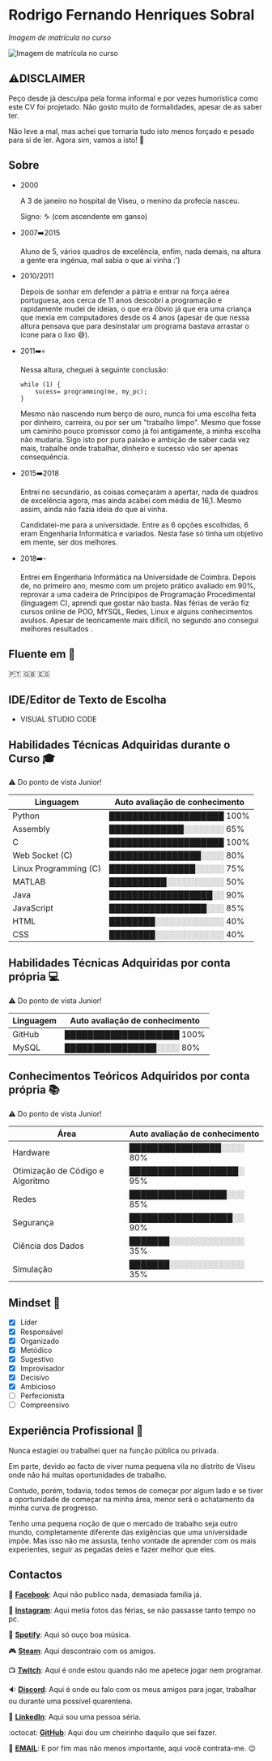 # Rodrigo Fernando Henriques Sobral
*Imagem de matrícula no curso*

![Imagem de matrícula no curso](https://lh3.googleusercontent.com/unQzKFa8D1nVmswkjAQkokZ2xmNn8EmDOiTgZiVlUIX-ttRk5cvrqtsflFbhWxC6pFW3aLE4NldlUwvMHNkr-r75sEO4Q7BBNLuFVaAh6efLhQGqk1S39WjBRPnM2XDsE9lnNJW_qP2zbYQJgTgy9OxMVTmTud_EWaKB19ZJwX2nWM7PO5QQxO1OGTb4-uvYmgA3cO_b5zgJ_6OgsT3yXGpOwMp7cEj7xO7hWf7r42_3Un17tivtmPrtetEaDJa8_lKOqN2TQnEe2jj6G1OR2uE3ZaPRnpEVAPfkOLhnxjL7QbeLH48mj-cuX4hlRbwZeO1d9gwj5eyUMsP3G5q5rnOyGv8P8o5PyLHeBcTVcRwgcxYzkdABnhrex4m_mqln7na9l8unUrbNUe7xV_s09m94TliKmTvEaakmrAcksVu84rgmLIuM1XXKj_-k8aATUKbZnIBoivly-_NRfgNY06KkfFXhGvBm9KIkCwcmBY5MhX7rz5pLgHVHNPN4Nkcth0piJC-qxBoVRMHSAtDBiowlO2i1QItEq4O8SPsy42g6jMfhLlonVgAqt7T2ySm0Y6UNXfm53gjUzNuJxaXk2BR4fWgDktvoSV_YESSwyojR40qj0MUC9-8al3SjFydRveqT1Sin-JTUQjsWJ1qU4HUcHw9eTmoPFcfhNnG-hBTuk7oGDX5rubJp6YsQ=s128-no?authuser=0)

## :warning:__DISCLAIMER__ 

Peço desde já desculpa pela forma informal e por vezes humorística como este CV foi projetado. Não gosto muito de formalidades, apesar de as saber ter.

Não leve a mal, mas achei que tornaria tudo isto menos forçado e pesado para si de ler. Agora sim, vamos a isto! :muscle:


## Sobre

*	2000

	A 3 de janeiro no hospital de Viseu, o menino da profecia nasceu.

	Signo: :capricorn: (com ascendente em ganso)

* 2007:arrow_right:2015

	Aluno de 5, vários quadros de excelência, enfim, nada demais, na altura a gente era ingénua, mal sabia o que aí vinha :')

* 2010/2011

	Depois de sonhar em defender a pátria e entrar na força aérea portuguesa, aos cerca de 11 anos descobri a programação e rapidamente mudei de ideias, o que era óbvio já que era uma criança que mexia em computadores desde os 4 anos (apesar de que nessa altura pensava que para desinstalar um programa bastava arrastar o ícone para o lixo :sweat_smile:).

* 2011:arrow_right::skull:

	Nessa altura, cheguei à seguinte conclusão:
	```
	while (1) {
		sucess= programming(me, my_pc);
	}
	```
	
	Mesmo não nascendo num berço de ouro, nunca foi uma escolha feita por dinheiro, carreira, ou por ser um "trabalho limpo". Mesmo que fosse um caminho pouco promissor como já foi antigamente, a minha escolha não mudaria. 
	Sigo isto por pura paixão e ambição de saber cada vez mais, trabalhe onde trabalhar, dinheiro e sucesso vão ser apenas consequência.
	
* 2015:arrow_right:2018

	Entrei no secundário, as coisas começaram a apertar, nada de quadros de excelência agora, mas ainda acabei com média de 16,1. Mesmo assim, ainda não fazia ideia do que aí vinha.
	
	Candidatei-me para a universidade. Entre as 6 opções escolhidas, 6 eram Engenharia Informática e variados. Nesta fase só tinha um objetivo em mente, ser dos melhores.
	
* 2018:arrow_right:-

	Entrei em Engenharia Informática na Universidade de Coimbra.
	Depois de, no primeiro ano, mesmo com um projeto prático avaliado em 90%, reprovar a uma cadeira de Princípipos de Programação Procedimental (linguagem C), aprendi que gostar não basta.
	Nas férias de verão fiz cursos online de POO, MYSQL, Redes, Linux e alguns conhecimentos avulsos.
	Apesar de teoricamente mais difícil, no segundo ano consegui melhores resultados .
	
	
## Fluente em :speech_balloon:
🇵🇹	🇬🇧	🇪🇸

## IDE/Editor de Texto de Escolha

* VISUAL STUDIO CODE	

## Habilidades Técnicas Adquiridas durante o Curso :mortar_board:

:warning: Do ponto de vista Junior!

Linguagem | Auto avaliação de conhecimento
--- | ---
Python | ████████████████████ 100%
Assembly | █████████████░░░░░░░ 65%
C | ████████████████████ 100% 
Web Socket (C) | ████████████████░░░░ 80%
Linux Programming (C) | ███████████████░░░░░ 75%
MATLAB | ██████████░░░░░░░░░░ 50%
Java | ██████████████████░░ 90%
JavaScript | █████████████████░░░ 85%
HTML | ████████░░░░░░░░░░░░ 40%
CSS | ████████░░░░░░░░░░░░ 40%


## Habilidades Técnicas Adquiridas por conta própria :computer:

:warning: Do ponto de vista Junior!

Linguagem | Auto avaliação de conhecimento
--- | ---
GitHub | ████████████████████ 100%
MySQL | ████████████████░░░░ 80% 


## Conhecimentos Teóricos Adquiridos por conta própria :books:

:warning: Do ponto de vista Junior!

Área | Auto avaliação de conhecimento
--- | ---
Hardware | ████████████████░░░░ 80%
Otimização de Código e Algoritmo | ███████████████████░ 95%
Redes | █████████████████░░░ 85%
Segurança | ██████████████████░░ 90%
Ciência dos Dados | ███████░░░░░░░░░░░░░ 35%
Simulação | ███████░░░░░░░░░░░░░ 35%

## Mindset :thought_balloon:

- [x] Líder
- [x] Responsável
- [x] Organizado
- [x] Metódico
- [x] Sugestivo
- [x] Improvisador
- [x] Decisivo
- [x] Ambicioso
- [ ] Perfecionista
- [ ] Compreensivo

## Experiência Profissional :office:

Nunca estagiei ou trabalhei quer na função pública ou privada.

Em parte, devido ao facto de viver numa pequena vila no distrito de Viseu onde não há muitas oportunidades de trabalho.

Contudo, porém, todavia, todos temos de começar por algum lado e se tiver a oportunidade de começar na minha área, menor será o achatamento da minha curva de progresso. 

Tenho uma pequena noção de que o mercado de trabalho seja outro mundo, completamente diferente das exigências que uma universidade impõe. Mas isso não me assusta, tenho vontade de aprender com os mais experientes, seguir as pegadas deles e fazer melhor que eles.

## Contactos
:iphone: [**Facebook**](https://www.facebook.com/rodrigo.sobral2000?ref=bookmarks): Aqui não publico nada, demasiada família já.

:shirt: [**Instagram**](https://www.instagram.com/rodrigo_sobral_2000/): Aqui metia fotos das férias, se não passasse tanto tempo no pc.

:musical_note: [**Spotify**](https://open.spotify.com/user/11166904338?si=6DWV6B_zSSCe67IzwjzVTQ): Aqui só ouço boa música.

:video_game: [**Steam**](https://steamcommunity.com/profiles/76561198158284681/): Aqui descontraio com os amigos.

:tv: [**Twitch**](https://www.twitch.tv/settings/profile): Aqui é onde estou quando não me apetece jogar nem programar.

:sound: [**Discord**](Rodrigo_Sobral#5378): Aqui é onde eu falo com os meus amigos para jogar, trabalhar ou durante uma possível quarentena.

:necktie: [**LinkedIn**](https://www.linkedin.com/in/rodrigo-sobral-378080151/): Aqui sou uma pessoa séria.

:octocat: [**GitHub**](https://github.com/RodrigoSobral2000): Aqui dou um cheirinho daquilo que sei fazer.

:email:	[**EMAIL**](mailto:rodrigosobral@sapo.pt): E por fim mas não menos importante, aqui você contrata-me. :wink:
